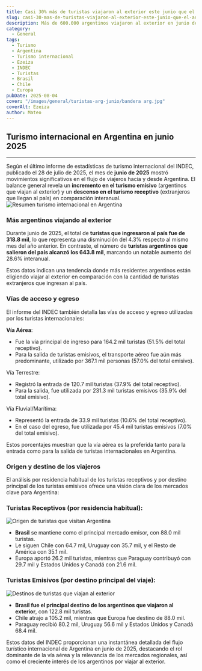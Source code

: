 ```yaml
---
title: Casi 30% más de turistas viajaron al exterior este junio que el año pasado
slug: casi-30-mas-de-turistas-viajaron-al-exterior-este-junio-que-el-ano-pasado
description: Más de 600.000 argentinos viajaron al exterior en junio del 2025.
category:
  - General
tags:
  - Turismo
  - Argentina
  - Turismo internacional
  - Ezeiza 
  - INDEC
  - Turistas
  - Brasil
  - Chile
  - Europa
pubDate: 2025-08-04
cover: "/images/general/turistas-arg-junio/bandera arg.jpg"
coverAlt: Ezeiza
author: Mateo
---
```


## Turismo internacional en Argentina en junio 2025

***

Según el último informe de estadísticas de turismo internacional del INDEC, publicado el 28 de julio de 2025, el mes de **junio de 2025** mostró movimientos significativos en el flujo de viajeros hacia y desde Argentina. El balance general revela un **incremento en el turismo emisivo** (argentinos que viajan al exterior) y un **descenso en el turismo receptivo** (extranjeros que llegan al país) en comparación interanual. <img src="/images/general/turistas-arg-junio/Captura de pantalla 2025-07-28 185018.png" alt="Resumen turismo internacional en Argentina">

### Más argentinos viajando al exterior

Durante junio de 2025, el total de **turistas que ingresaron al país fue de 318.8 mil**, lo que representa una disminución del 4.3% respecto al mismo mes del año anterior. En contraste, el número de **turistas argentinos que salieron del país alcanzó los 643.8 mil**, marcando un notable aumento del 28.6% interanual. <img src="/images/general/turistas-arg-junio/Captura de pantalla 2025-07-28 185047.png" alt="">

Estos datos indican una tendencia donde más residentes argentinos están eligiendo viajar al exterior en comparación con la cantidad de turistas extranjeros que ingresan al país.

### Vías de acceso y egreso
El informe del INDEC también detalla las vías de acceso y egreso utilizadas por los turistas internacionales:

**Vía Aérea**:

* Fue la vía principal de ingreso para 164.2 mil turistas (51.5% del total receptivo).
* Para la salida de turistas emisivos, el transporte aéreo fue aún más predominante, utilizado por 367.1 mil personas (57.0% del total emisivo).

Vía Terrestre:

* Registró la entrada de 120.7 mil turistas (37.9% del total receptivo).
* Para la salida, fue utilizada por 231.3 mil turistas emisivos (35.9% del total emisivo).

Vía Fluvial/Marítima:

* Representó la entrada de 33.9 mil turistas (10.6% del total receptivo).
* En el caso del egreso, fue utilizada por 45.4 mil turistas emisivos (7.0% del total emisivo).

Estos porcentajes muestran que la vía aérea es la preferida tanto para la entrada como para la salida de turistas internacionales en Argentina.

### Origen y destino de los viajeros

El análisis por residencia habitual de los turistas receptivos y por destino principal de los turistas emisivos ofrece una visión clara de los mercados clave para Argentina:

### Turistas Receptivos (por residencia habitual):

![Origen de turistas que visitan Argentina](</images/general/turistas-arg-junio/Captura de pantalla 2025-08-01 095036.png>)

* **Brasil** se mantiene como el principal mercado emisor, con 88.0 mil turistas.
* Le siguen Chile con 64.7 mil, Uruguay con 35.7 mil, y el Resto de América con 35.1 mil.
* Europa aportó 26.2 mil turistas, mientras que Paraguay contribuyó con 29.7 mil y Estados Unidos y Canadá con 21.6 mil.

### Turistas Emisivos (por destino principal del viaje):

![Destinos de turistas que viajan al exterior](</images/general\turistas-arg-junio\Captura de pantalla 2025-08-01 100101.png>)

* **Brasil fue el principal destino de los argentinos que viajaron al exterior**, con 122.8 mil turistas.
* Chile atrajo a 105.2 mil, mientras que Europa fue destino de 88.0 mil.
* Paraguay recibió 80.2 mil, Uruguay 56.6 mil y Estados Unidos y Canadá 68.4 mil.

Estos datos del INDEC proporcionan una instantánea detallada del flujo turístico internacional de Argentina en junio de 2025, destacando el rol dominante de la vía aérea y la relevancia de los mercados regionales, así como el creciente interés de los argentinos por viajar al exterior.
